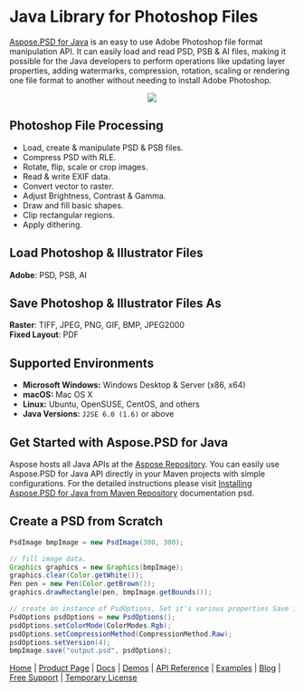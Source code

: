 # Java Library for Photoshop Files

[Aspose.PSD for Java](https://products.aspose.com/psd/java) is an easy to use Adobe Photoshop file format manipulation API. It can easily load and read PSD, PSB & AI files, making it possible for the Java developers to perform operations like updating layer properties, adding watermarks, compression, rotation, scaling or rendering one file format to another without needing to install Adobe Photoshop.

<p align="center">
  <a title="Download Examples ZIP" href="https://github.com/aspose-psd/Aspose.PSD-for-Java/archive/master.zip">
	<img src="https://raw.github.com/AsposeExamples/java-examples-dashboard/master/images/downloadZip-Button-Large.png" />
  </a>
</p>


## Photoshop File Processing

- Load, create & manipulate PSD & PSB files.
- Compress PSD with RLE.
- Rotate, flip, scale or crop images.
- Read & write EXIF data.
- Convert vector to raster.
- Adjust Brightness, Contrast & Gamma. 
- Draw and fill basic shapes.
- Clip rectangular regions.
- Apply dithering.

## Load Photoshop & Illustrator Files

**Adobe**: PSD, PSB, AI

## Save Photoshop & Illustrator Files As

**Raster**: TIFF, JPEG, PNG, GIF, BMP, JPEG2000\
**Fixed Layout**: PDF

## Supported Environments

- **Microsoft Windows:** Windows Desktop & Server (x86, x64)
- **macOS:** Mac OS X
- **Linux:** Ubuntu, OpenSUSE, CentOS, and others
- **Java Versions:** `J2SE 6.0 (1.6)` or above

## Get Started with Aspose.PSD for Java

Aspose hosts all Java APIs at the [Aspose Repository](https://repository.aspose.com/webapp/#/artifacts/browse/tree/General/repo/com/aspose/aspose-psd). You can easily use Aspose.PSD for Java API directly in your Maven projects with simple configurations. For the detailed instructions please visit [Installing Aspose.PSD for Java from Maven Repository](https://docs.aspose.com/psd/java/installation/) documentation psd.

## Create a PSD from Scratch

```java
PsdImage bmpImage = new PsdImage(300, 300);

// fill image data.
Graphics graphics = new Graphics(bmpImage);
graphics.clear(Color.getWhite());
Pen pen = new Pen(Color.getBrown());
graphics.drawRectangle(pen, bmpImage.getBounds());

// create an instance of PsdOptions, Set it's various properties Save image to disk in PSD format
PsdOptions psdOptions = new PsdOptions();
psdOptions.setColorMode(ColorModes.Rgb);
psdOptions.setCompressionMethod(CompressionMethod.Raw);
psdOptions.setVersion(4);
bmpImage.save("output.psd", psdOptions);
```

[Home](https://www.aspose.com/) | [Product Page](https://products.aspose.com/psd/java) | [Docs](https://docs.aspose.com/psd/java/) | [Demos](https://products.aspose.app/psd/family) | [API Reference](https://apireference.aspose.com/psd/java) | [Examples](https://github.com/aspose-psd/Aspose.PSD-for-Java) | [Blog](https://blog.aspose.com/category/psd/) | [Free Support](https://forum.aspose.com/c/psd) | [Temporary License](https://purchase.aspose.com/temporary-license)
